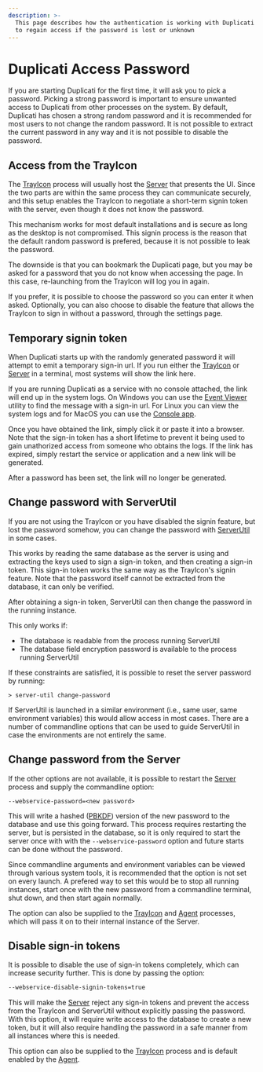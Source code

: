 ```yaml
---
description: >-
  This page describes how the authentication is working with Duplicati and how
  to regain access if the password is lost or unknown
---
```


# Duplicati Access Password

If you are starting Duplicati for the first time, it will ask you to pick a password. Picking a strong password is important to ensure unwanted access to Duplicati from other processes on the system. By default, Duplicati has chosen a strong random password and it is recommended for most users to not change the random password. It is not possible to extract the current password in any way and it is not possible to disable the password.

## Access from the TrayIcon

The [TrayIcon](../duplicati-programs/trayicon.md) process will usually host the [Server](../duplicati-programs/server.md) that presents the UI. Since the two parts are within the same process they can communicate securely, and this setup enables the TrayIcon to negotiate a short-term signin token with the server, even though it does not know the password.

This mechanism works for most default installations and is secure as long as the desktop is not compromised. This signin process is the reason that the default random password is prefered, because it is not possible to leak the password.

The downside is that you can bookmark the Duplicati page, but you may be asked for a password that you do not know when accessing the page. In this case, re-launching from the TrayIcon will log you in again.

If you prefer, it is possible to choose the password so you can enter it when asked. Optionally, you can also choose to disable the feature that allows the TrayIcon to sign in without a password, through the settings page.

## Temporary signin token

When Duplicati starts up with the randomly generated password it will attempt to emit a temporary sign-in url. If you run either the [TrayIcon](../duplicati-programs/trayicon.md) or [Server](../duplicati-programs/server.md) in a terminal, most systems will show the link here.

If you are running Duplicati as a service with no console attached, the link will end up in the system logs. On Windows you can use the [Event Viewer](https://learn.microsoft.com/en-us/shows/inside/event-viewer) utility to find the message with a sign-in url. For Linux you can view the system logs and for MacOS you can use the [Console app](https://support.apple.com/lt-lt/guide/console/welcome/mac).

Once you have obtained the link, simply click it or paste it into a browser. Note that the sign-in token has a short lifetime to prevent it being used to gain unathorized access from someone who obtains the logs. If the link has expired, simply restart the service or application and a new link will be generated.

After a password has been set, the link will no longer be generated.&#x20;

## Change password with ServerUtil

If you are not using the TrayIcon or you have disabled the signin feature, but lost the password somehow, you can change the password with [ServerUtil](../duplicati-programs/command-line-interface-cli-1/serverutil.md) in some cases.

This works by reading the same database as the server is using and extracting the keys used to sign a sign-in token, and then creating a sign-in token. This sign-in token works the same way as the TrayIcon's signin feature. Note that the password itself cannot be extracted from the database, it can only be verified.

After obtaining a sign-in token, ServerUtil can then change the password in the running instance.

This only works if:

* The database is readable from the process running ServerUtil
* The database field encryption password is available to the process running ServerUtil

If these constraints are satisfied, it is possible to reset the server password by running:

```shell
> server-util change-password
```

If ServerUtil is launched in a similar environment (i.e., same user, same environment variables) this would allow access in most cases. There are a number of commandline options that can be used to guide ServerUtil in case the environments are not entirely the same.

## Change password from the Server

If the other options are not available, it is possible to restart the [Server](../duplicati-programs/server.md) process and supply the commandline option:

```
--webservice-password=<new password>
```

This will write a hashed ([PBKDF](https://en.wikipedia.org/wiki/PBKDF2)) version of the new password to the database and use this going forward. This process requires restarting the server, but is persisted in the database, so it is only required to start the server once with with the `--webservice-password` option and future starts can be done without the password.&#x20;

Since commandline arguments and environment variables can be viewed through various system tools, it is recommended that the option is not set on every launch. A prefered way to set this would be to stop all running instances, start once with the new password from a commandline terminal, shut down, and then start again normally.

The option can also be supplied to the [TrayIcon](../duplicati-programs/trayicon.md) and [Agent](../duplicati-programs/agent.md) processes, which will pass it on to their internal instance of the Server.

## Disable sign-in tokens

It is possible to disable the use of sign-in tokens completely, which can increase security further. This is done by passing the option:

```sh
--webservice-disable-signin-tokens=true
```

This will make the [Server](../duplicati-programs/server.md) reject any sign-in tokens and prevent the access from the TrayIcon and ServerUtil without explicitly passing the password. With this option, it will require write access to the database to create a new token, but it will also require handling the password in a safe manner from all instances where this is needed.&#x20;

This option can also be supplied to the [TrayIcon](../duplicati-programs/trayicon.md) process and is default enabled by the [Agent](../duplicati-programs/agent.md).
